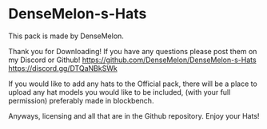 # DenseMelon-s-Hats
This pack is made by DenseMelon. 

Thank you for Downloading! 
If you have any questions please post them on my Discord or Github!
https://github.com/DenseMelon/DenseMelon-s-Hats
https://discord.gg/DTQaNBkSWk

If you would like to add any hats to the Official pack, there will be a place to upload any hat models you would like to be included, (with your full permission)
preferably made in blockbench.

Anyways, licensing and all that are in the Github repository.
Enjoy your Hats!
